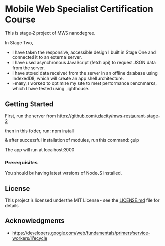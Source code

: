 # Mobile Web Specialist Certification Course

This is stage-2 project of MWS nanodegree. 

In Stage Two, 
* I have taken the responsive, accessible design I built in Stage One and connected it to an external server. 
* I have used asynchronous JavaScript (fetch api) to request JSON data from the server. 
* I have stored data received from the server in an offline database using IndexedDB, which will create an app shell architecture.
* Finally, I worked to optimize my site to meet performance benchmarks, which I have tested using Lighthouse.


## Getting Started

First, run the server from https://github.com/udacity/mws-restaurant-stage-2

then in this folder, 
run: npm install

& after successful installation of modules,
run this command: gulp

The app will run at localhost:3000

### Prerequisites

You should be having latest versions of NodeJS installed.

## License

This project is licensed under the MIT License - see the [LICENSE.md](LICENSE.md) file for details

## Acknowledgments

* https://developers.google.com/web/fundamentals/primers/service-workers/lifecycle




